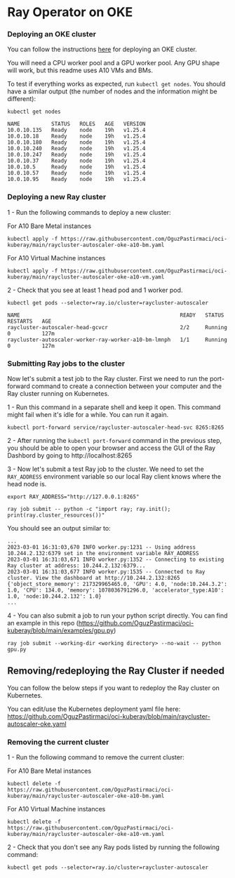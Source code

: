 # Ray Operator on OKE

### Deploying an OKE cluster
You can follow the instructions [here](https://www.oracle.com/webfolder/technetwork/tutorials/obe/oci/oke-full/index.html) for deploying an OKE cluster.

You will need a CPU worker pool and a GPU worker pool. Any GPU shape will work, but this readme uses A10 VMs and BMs.

To test if everything works as expected, run `kubectl get nodes`. You should have a similar output (the number of nodes and the information might be different):

```
kubectl get nodes

NAME          STATUS   ROLES   AGE   VERSION
10.0.10.135   Ready    node    19h   v1.25.4
10.0.10.18    Ready    node    19h   v1.25.4
10.0.10.180   Ready    node    19h   v1.25.4
10.0.10.240   Ready    node    19h   v1.25.4
10.0.10.247   Ready    node    19h   v1.25.4
10.0.10.37    Ready    node    19h   v1.25.4
10.0.10.5     Ready    node    19h   v1.25.4
10.0.10.57    Ready    node    19h   v1.25.4
10.0.10.95    Ready    node    19h   v1.25.4
```

### Deploying a new Ray cluster

1 - Run the following commands to deploy a new cluster:

For A10 Bare Metal instances
```
kubectl apply -f https://raw.githubusercontent.com/OguzPastirmaci/oci-kuberay/main/raycluster-autoscaler-oke-a10-bm.yaml
```

For A10 Virtual Machine instances
```
kubectl apply -f https://raw.githubusercontent.com/OguzPastirmaci/oci-kuberay/main/raycluster-autoscaler-oke-a10-vm.yaml
```
2 - Check that you see at least 1 head pod and 1 worker pod.

```
kubectl get pods --selector=ray.io/cluster=raycluster-autoscaler
```

```
NAME                                                   READY   STATUS    RESTARTS   AGE
raycluster-autoscaler-head-gcvcr                       2/2     Running   0          127m
raycluster-autoscaler-worker-ray-worker-a10-bm-lmnph   1/1     Running   0          127m
```

### Submitting Ray jobs to the cluster

Now let's submit a test job to the Ray cluster. First we need to run the port-forward command to create a connection between your computer and the Ray cluster running on Kubernetes.

1 - Run this command in a separate shell and keep it open. This command might fail when it's idle for a while. You can run it again.

```
kubectl port-forward service/raycluster-autoscaler-head-svc 8265:8265
```

2 - After running the `kubectl port-forward` command in the previous step, you should be able to open your browser and access the GUI of the Ray Dashbord by going to http://localhost:8265

3 - Now let's submit a test Ray job to the cluster. We need to set the `RAY_ADDRESS` environment variable so our local Ray client knows where the head node is.

```
export RAY_ADDRESS="http://127.0.0.1:8265"
```

```
ray job submit -- python -c "import ray; ray.init(); print(ray.cluster_resources())" 
```

You should see an output similar to:

```
...
2023-03-01 16:31:03,670 INFO worker.py:1231 -- Using address 10.244.2.132:6379 set in the environment variable RAY_ADDRESS
2023-03-01 16:31:03,671 INFO worker.py:1352 -- Connecting to existing Ray cluster at address: 10.244.2.132:6379...
2023-03-01 16:31:03,677 INFO worker.py:1535 -- Connected to Ray cluster. View the dashboard at http://10.244.2.132:8265 
{'object_store_memory': 217329965465.0, 'GPU': 4.0, 'node:10.244.3.2': 1.0, 'CPU': 134.0, 'memory': 1078036791296.0, 'accelerator_type:A10': 1.0, 'node:10.244.2.132': 1.0}
...
```

4 - You can also submit a job to run your python script directly. You can find an example in this repo (https://github.com/OguzPastirmaci/oci-kuberay/blob/main/examples/gpu.py)

```
ray job submit --working-dir <working directory> --no-wait -- python gpu.py
```

## Removing/redeploying the Ray Cluster if needed
You can follow the below steps if you want to redeploy the Ray cluster on Kubernetes.

You can edit/use the Kubernetes deployment yaml file here: https://github.com/OguzPastirmaci/oci-kuberay/blob/main/raycluster-autoscaler-oke.yaml

### Removing the current cluster

1 - Run the following command to remove the current cluster:

For A10 Bare Metal instances
```
kubectl delete -f https://raw.githubusercontent.com/OguzPastirmaci/oci-kuberay/main/raycluster-autoscaler-oke-a10-bm.yaml
```

For A10 Virtual Machine instances
```
kubectl delete -f https://raw.githubusercontent.com/OguzPastirmaci/oci-kuberay/main/raycluster-autoscaler-oke-a10-vm.yaml
```

2 - Check that you don't see any Ray pods listed by running the following command:

```
kubectl get pods --selector=ray.io/cluster=raycluster-autoscaler
```
